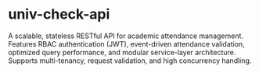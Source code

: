 # univ-check-api
A scalable, stateless RESTful API for academic attendance management. Features RBAC authentication (JWT), event-driven attendance validation, optimized query performance, and modular service-layer architecture. Supports multi-tenancy, request validation, and high concurrency handling.
